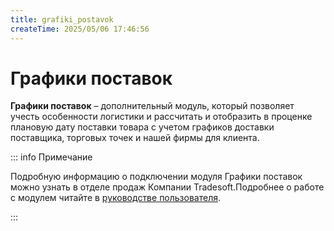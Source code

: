 ```yaml
---
title: grafiki_postavok
createTime: 2025/05/06 17:46:56
---
```

# Графики поставок
**Графики поставок** – дополнительный модуль, который позволяет учесть особенности логистики и рассчитать и отобразить в проценке плановую дату поставки товара с учетом графиков доставки поставщика, торговых точек и нашей фирмы для клиента.

::: info Примечание

Подробную информацию о подключении модуля Графики поставок можно узнать в отделе продаж Компании Tradesoft.Подробнее о работе с модулем читайте в [руководстве пользователя](https://product-doc.tradesoft.ru/ai/delivery_schedule/index.htm).

:::

